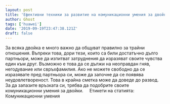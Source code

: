 ```yaml
---
layout: post
title: 'Ефективни техники за развитие на комуникационни умения за двойки'
author: Ghost
tags: ['huawei']
date: '2019-09-19T23:47:38.121Z'
draft: false
---
```


За всяка двойка е много важно да общуват правилно за трайни отношения. Въпреки това, дори тези, които са били достатъчно дълго партньори, може да изпитват затруднения да изразяват своите чувства един към друг. Възможно е това да се дължи на неоправдан гняв, негодувание или свръхфамилия. Ако не можете свободно да се изразявате пред партньора си, може да започне да се появява неудовлетвореност. Това в крайна сметка може да доведе до развод. За да запазите връзката си, трябва да подобрите своите комуникационни умения за двойки.     Етикети на статията:         Комуникационни умения
